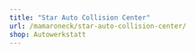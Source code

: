 ```yaml
---
title: "Star Auto Collision Center"
url: /mamaroneck/star-auto-collision-center/
shop: Autowerkstatt
---
```

